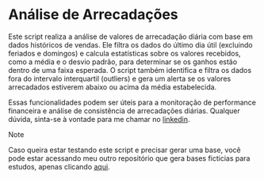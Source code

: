 # Análise de Arrecadações 

Este script realiza a análise de valores de arrecadação diária com base em dados históricos de vendas. Ele filtra os dados do último dia útil (excluindo feriados e domingos) e calcula estatísticas sobre os valores recebidos, como a média e o desvio padrão, para determinar se os ganhos estão dentro de uma faixa esperada. O script também identifica e filtra os dados fora do intervalo interquartil (outliers) e gera um alerta se os valores arrecadados estiverem abaixo ou acima da média estabelecida.

Essas funcionalidades podem ser úteis para a monitoração de performance financeira e análise de consistência de arrecadações diárias. Qualquer dúvida, sinta-se à vontade para me chamar no [linkedin](https://www.linkedin.com/in/paulo-oliveira-a6650121a/).

> [!NOTE]
> Caso queira estar testando este script e precisar gerar uma base, você pode estar acessando meu outro repositório que gera bases ficticias para estudos, apenas clicando [aqui](https://github.com/PauloEnriqueOliveira/Geracao_Bases_Ficticias).
